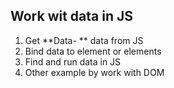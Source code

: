 ## Work wit data in JS

1. Get **Data- ** data from JS 
2. Bind data to element or elements  
3. Find and run data in JS   
4. Other example by work with DOM 

